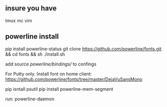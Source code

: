 insure you have
---------------
tmux
mc
vim
 
powerline install
-----------------
pip install powerline-status
git clone https://github.com/powerline/fonts.git && cd fonts && sh ./install.sh

add source *powerline/bindings/* to confings

For Putty only. Install font on home client:
https://github.com/powerline/fonts/tree/master/DejaVuSansMono

pip isntall psutil
pip install powerline-mem-segment

run: powerline-daemon

